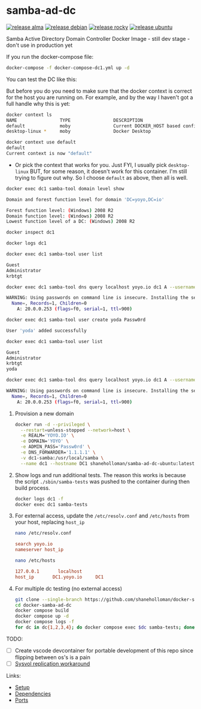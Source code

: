# samba-ad-dc

[![release alma](https://github.com/shaneholloman/docker-samba-ad-dc/actions/workflows/release-alma.yml/badge.svg)](https://github.com/shaneholloman/docker-samba-ad-dc/actions/workflows/release-alma.yml) [![release debian](https://github.com/shaneholloman/docker-samba-ad-dc/actions/workflows/release-debian.yml/badge.svg)](https://github.com/shaneholloman/docker-samba-ad-dc/actions/workflows/release-debian.yml) [![release rocky](https://github.com/shaneholloman/docker-samba-ad-dc/actions/workflows/release-rocky.yml/badge.svg)](https://github.com/shaneholloman/docker-samba-ad-dc/actions/workflows/release-rocky.yml) [![release ubuntu](https://github.com/shaneholloman/docker-samba-ad-dc/actions/workflows/release-ubuntu.yml/badge.svg)](https://github.com/shaneholloman/docker-samba-ad-dc/actions/workflows/release-ubuntu.yml)

Samba Active Directory Domain Controller Docker Image - still dev stage - don't use in production yet

If you run the docker-compose file:

```sh
docker-compose -f docker-compose-dc1.yml up -d
```

You can test the DC like this:

But before you do you need to make sure that the docker context is correct for the host you are running on. For example, and by the way I haven't got a full handle why this is yet:

```sh
docker context ls
NAME                TYPE                DESCRIPTION                               DOCKER ENDPOINT                                    KUBERNETES ENDPOINT   ORCHESTRATOR
default             moby                Current DOCKER_HOST based configuration   unix:///var/run/docker.sock
desktop-linux *     moby                Docker Desktop                            unix:///home/shadmin/.docker/desktop/docker.sock
```

```sh
docker context use default
default
Current context is now "default"
```

- Or pick the context that works for you. Just FYI, I usually pick `desktop-linux` BUT, for some reason, it doesn't work for this container. I'm still trying to figure out why.  So I choose `default` as above, then all is well.

```sh
docker exec dc1 samba-tool domain level show
```

```sh --results=verbatim
Domain and forest function level for domain 'DC=yoyo,DC=io'

Forest function level: (Windows) 2008 R2
Domain function level: (Windows) 2008 R2
Lowest function level of a DC: (Windows) 2008 R2
```

```sh
docker inspect dc1
```

```sh
docker logs dc1
```

```sh
docker exec dc1 samba-tool user list
```

```sh --results=verbatim
Guest
Administrator
krbtgt
```

```sh
docker exec dc1 samba-tool dns query localhost yoyo.io dc1 A --username=administrator --password=Passw0rd
```

```sh --results=verbatim
WARNING: Using passwords on command line is insecure. Installing the setproctitle python module will hide these from shortly after program start.
  Name=, Records=1, Children=0
    A: 20.0.0.253 (flags=f0, serial=1, ttl=900)
```

```sh
docker exec dc1 samba-tool user create yoda Passw0rd
```

```sh --results=verbatim
User 'yoda' added successfully
```

```sh
docker exec dc1 samba-tool user list
```

```sh --results=verbatim
Guest
Administrator
krbtgt
yoda
```

```sh
docker exec dc1 samba-tool dns query localhost yoyo.io dc1 A --username=yoda --password=Passw0rd
```

```sh --results=verbatim
WARNING: Using passwords on command line is insecure. Installing the setproctitle python module will hide these from shortly after program start.
  Name=, Records=1, Children=0
    A: 20.0.0.253 (flags=f0, serial=1, ttl=900)
```

1. Provision a new domain

    ```sh
    docker run -d --privileged \
      --restart=unless-stopped --network=host \
      -e REALM='YOYO.IO' \
      -e DOMAIN='YOYO' \
      -e ADMIN_PASS='Passw0rd' \
      -e DNS_FORWARDER='1.1.1.1' \
      -v dc1-samba:/usr/local/samba \
      --name dc1 --hostname DC1 shaneholloman/samba-ad-dc-ubuntu:latest
    ```

2. Show logs and run additional tests. The reason this works is because the script `./sbin/samba-tests` was pushed to the container during then build process.

    ```sh
    docker logs dc1 -f
    docker exec dc1 samba-tests
    ```

3. For external access, update the `/etc/resolv.conf` and `/etc/hosts` from your host, replacing `host_ip`

    ```sh
    nano /etc/resolv.conf
    ```

    ```ini
    search yoyo.io
    nameserver host_ip
    ```

    ```sh
    nano /etc/hosts
    ```

    ```ini
    127.0.0.1       localhost
    host_ip       DC1.yoyo.io     DC1
    ```

4. For multiple dc testing (no external access)

    ```sh
    git clone --single-branch https://github.com/shaneholloman/docker-samba-ad-dc
    cd docker-samba-ad-dc
    docker compose build
    docker compose up -d
    docker compose logs -f
    for dc in dc{1,2,3,4}; do docker compose exec $dc samba-tests; done
    ```

TODO:

- [ ] Create vscode devcontainer for portable development of this repo since flipping between os's is a pain
- [ ] [Sysvol replication workaround](https://wiki.samba.org/index.php/Rsync_based_SysVol_replication_workaround)

Links:

- [Setup](https://wiki.samba.org/index.php/Setting_up_Samba_as_an_Active_Directory_Domain_Controller)
- [Dependencies](https://wiki.samba.org/index.php/Package_Dependencies_Required_to_Build_Samba)
- [Ports](https://wiki.samba.org/index.php/Samba_AD_DC_Port_Usage)
